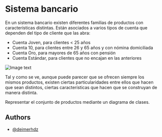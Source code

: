 
# Sistema bancario

En un sistema bancario existen diferentes familias de
productos con características distintas. Están asociados a varios tipos de cuenta que dependen
del tipo de cliente que las abra:
* Cuenta Joven, para clientes < 25 años
* Cuenta 10, para clientes entre 26 y 65 años y con nómina domiciliada
* Cuenta Oro, para mayores de 65 años con pensión
* Cuenta Estándar, para clientes que no encajan en las anteriores

![Image text](https://res.cloudinary.com/dz6e1a6wj/image/upload/v1688613841/grafico_hlayw7.png)

Tal y como se ve, aunque puede parecer que se ofrecen siempre los mismos productos, existen ciertas particularidades entre ellos que hacen que sean distintos, ciertas características que hacen que se construyan de manera distinta.

Representar el conjunto de productos mediante un diagrama de clases.


## Authors

- [@deimerhdz](https://github.com/deimerhdz)